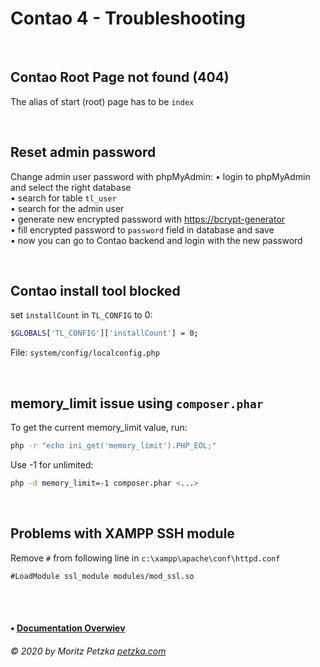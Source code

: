 # Contao 4 - Troubleshooting

<br>

## Contao Root Page not found (404)

The alias of start (root) page has to be `index`

<br>


## Reset admin password

Change admin user password with phpMyAdmin:
• login to phpMyAdmin and select the right database<br>
• search for table `tl_user`<br>
• search for the admin user<br>
• generate new encrypted password with [https://bcrypt-generator](https://bcrypt-generator.com/) <br>
• fill encrypted password to `password` field in database and save<br>
• now you can go to Contao backend and login with the new password<br>

<br>

## Contao install tool blocked

set `installCount` in `TL_CONFIG` to 0:
```bash
$GLOBALS['TL_CONFIG']['installCount'] = 0;
```
File: `system/config/localconfig.php`

<br>

## memory_limit issue using `composer.phar`

To get the current memory_limit value, run:
```bash
php -r "echo ini_get('memory_limit').PHP_EOL;"
```

Use -1 for unlimited: 
```bash
php -d memory_limit=-1 composer.phar <...>
```

<br>

## Problems with XAMPP SSH module

Remove `#` from following line in `c:\xampp\apache\conf\httpd.conf `
```
#LoadModule ssl_module modules/mod_ssl.so
```
<br>

<br>

#### • [Documentation Overwiev](../..//README.md)

######  © 2020 by Moritz Petzka [petzka.com](https://petzka.com) 


